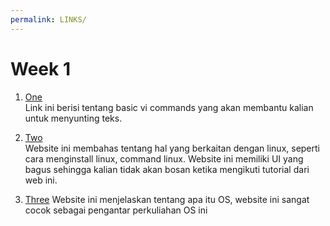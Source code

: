 ```yaml
---
permalink: LINKS/
---
```


# Week 1

1. [One](https://www.cs.colostate.edu/helpdocs/vi.html)<br>
Link ini berisi tentang basic vi commands yang akan membantu kalian untuk
menyunting teks.

2. [Two](https://www.educba.com/linux-from-scratch)<br>
Website ini membahas tentang hal yang berkaitan dengan linux, seperti cara menginstall linux, command linux.
Website ini memiliki UI yang bagus sehingga kalian tidak akan bosan ketika mengikuti tutorial dari web ini.

3. [Three](https://www.techtarget.com/whatis/definition/operating-system-OS)
Website ini menjelaskan tentang apa itu OS, website ini sangat cocok sebagai pengantar perkuliahan OS ini

